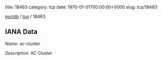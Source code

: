 title: 18463
category: tcp
date: 1970-01-01T00:00:00+0000
slug: tcp/18463

[portdb](/) / [tcp](/category/tcp.html) / 18463


## IANA Data

_Name:_ ac-cluster

_Description:_ AC Cluster

